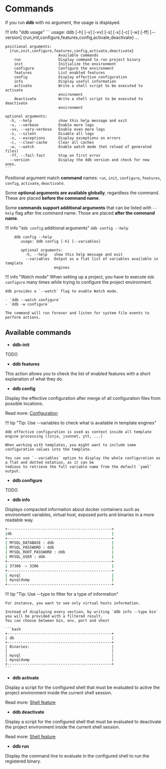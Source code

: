 Commands
========

If you run **ddb** with no argument, the usage is displayed.

!!! info "ddb usage"
    ```
    usage: ddb [-h] [-v] [-vv] [-s] [-x] [-c] [-w] [-ff] [--version]
               {run,init,configure,features,config,activate,deactivate} ...
    
    positional arguments:
      {run,init,configure,features,config,activate,deactivate}
                            Available commands
        run                 Display command to run project binary
        init                Initialize the environment
        configure           Configure the environment
        features            List enabled features
        config              Display effective configuration
        info                Display useful information
        activate            Write a shell script to be executed to activate
                            environment
        deactivate          Write a shell script to be executed to deactivate
                            environment
    
    optional arguments:
      -h, --help            show this help message and exit
      -v, --verbose         Enable more logs
      -vv, --very-verbose   Enable even more logs
      -s, --silent          Disable all logs
      -x, --exceptions      Display exceptions on errors
      -c, --clear-cache     Clear all caches
      -w, --watch           Enable watch mode (hot reload of generated files)
      -ff, --fail-fast      Stop on first error
      --version             Display the ddb version and check for new ones.
    ```

Positional argument match **command** names: `run`, `init`, `configure`, `features`, `config`, `activate`, `deactivate`.

Some **optional arguments are available globally**, regardless the command. These are placed **before the command name**.

Some **commands support additional arguments** that can be listed with `--help` flag after the command name. 
Those are placed **after the command name**.

!!! info "`ddb config` additional arguments"
    `ddb config --help`

        ddb config --help
           usage: ddb config [-h] [--variables]
           
           optional arguments:
             -h, --help   show this help message and exit
             --variables  Output as a flat list of variables available in template
                          engines

!!! info "Watch mode"
    When setting up a project, you have to execute `ddb configure` many times while trying to configure the project 
    environment.
    
    ddb provides a `--watch` flag to enable Watch mode.
    
    - `ddb --watch configure`
    - `ddb -w configure`
    
    The command will run forever and listen for system file events to perform actions.

Available commands
---

- **ddb-init**

TODO

- **ddb features**

This action allows you to check the list of enabled features with a short explanation of what they do. 

- **ddb config**

Display the effective configuration after merge of all configuration files from possible locations.

Read more: [Configuration](configuration.md)
    
!!! tip "Tip: Use --variables to check what is available in template engines"
    
    ddb effective configuration is used as context inside all template engine processing (Jinja, jsonnet, ytt, ...)
    
    When working with templates, you might want to include some configuration values into the template.
    
    You can use `--variables` option to display the whole configuration as a flat and dotted notation, as it can be 
    tedious to retrieve the full variable name from the default `yaml` output. 

- **ddb configure**

TODO

- **ddb info**

Displays compacted information about docker containers such as environment variables, virtual host, exposed ports and 
binaries in a more readable way.

```bash 
+-----------------------------------------------+
|db                                             |
+-----------------------------------------------+
| MYSQL_DATABASE : ddb                          |
| MYSQL_PASSWORD : ddb                          |
| MYSQL_ROOT_PASSWORD : ddb                     |
| MYSQL_USER : ddb                              |
+-----------------------------------------------+
| 37306 -> 3306                                 |
+-----------------------------------------------+
| mysql                                         |
| mysqldump                                     |
+-----------------------------------------------+
```

!!! tip "Tip: Use --type to filter for a type of information"
    
    For instance, you want to see only virtual hosts information. 
    
    Instead of displaying every section, by writing `ddb info --type bin` you will be provided with a filtered result.
    You can choose between bin, env, port and vhost
    
    ```bash 
    +-----------------------------------------------+
    | db                                            |
    +-----------------------------------------------+
    | Binaries:                                     |
    |                                               |
    | mysql                                         |
    | mysqldump                                     |
    +-----------------------------------------------+
    ```

- **ddb activate**

Display a script for the configured shell that must be evaluated to active the project environment inside the current 
shell session.

Read more: [Shell feature](features/shell.md)

- **ddb deactivate**

Display a script for the configured shell that must be evaluated to deactivate the project environment inside the current 
shell session.

Read more: [Shell feature](features/shell.md)

- **ddb run**

Display the command line to evaluate in the configured shell to run the registered binary.
